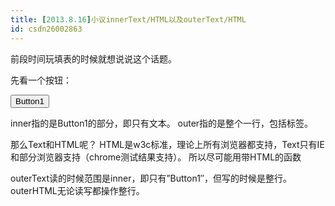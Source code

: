 ```yaml
---
title: [2013.8.16]小议innerText/HTML以及outerText/HTML
id: csdn26002863
---
```


前段时间玩填表的时候就想说说这个话题。

先看一个按钮：

<button id=”btn1″>Button1</button>

inner指的是Button1的部分，即只有文本。
outer指的是整个一行，包括标签。

那么Text和HTML呢？
HTML是w3c标准，理论上所有浏览器都支持，Text只有IE和部分浏览器支持（chrome测试结果支持）。
所以尽可能用带HTML的函数

outerText读的时候范围是inner，即只有”Button1″，但写的时候是整行。
outerHTML无论读写都操作整行。